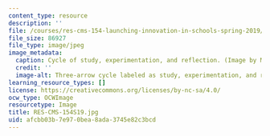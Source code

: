 ```yaml
---
content_type: resource
description: ''
file: /courses/res-cms-154-launching-innovation-in-schools-spring-2019/afcbb03b7e970bea8ada3745e82c3bcd_RES-CMS-154S19.jpg
file_size: 86927
file_type: image/jpeg
image_metadata:
  caption: Cycle of study, experimentation, and reflection. (Image by MIT OpenCourseWare.)
  credit: ''
  image-alt: Three-arrow cycle labeled as study, experimentation, and reflection.
learning_resource_types: []
license: https://creativecommons.org/licenses/by-nc-sa/4.0/
ocw_type: OCWImage
resourcetype: Image
title: RES-CMS-154S19.jpg
uid: afcbb03b-7e97-0bea-8ada-3745e82c3bcd
---
```

